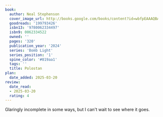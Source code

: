 ```yaml
---
book:
  author: Neal Stephenson
  cover_image_url: http://books.google.com/books/content?id=wbfpEAAAQBAJ&printsec=frontcover&img=1&zoom=1&source=gbs_api
  goodreads: '199793426'
  isbn13: '9780062334497'
  isbn9: 0062334522 
  owned: ''
  pages: '320'
  publication_year: '2024'
  series: 'Bomb Light'
  series_position: '1'
  spine_color: '#819aa1'
  tags: ''
  title: Polostan 
plan:
  date_added: 2025-03-20
review:
  date_read:
  - 2025-03-20
  rating: 4
---
```

Glaringly incomplete in some ways, but I can't wait to see where it goes.
